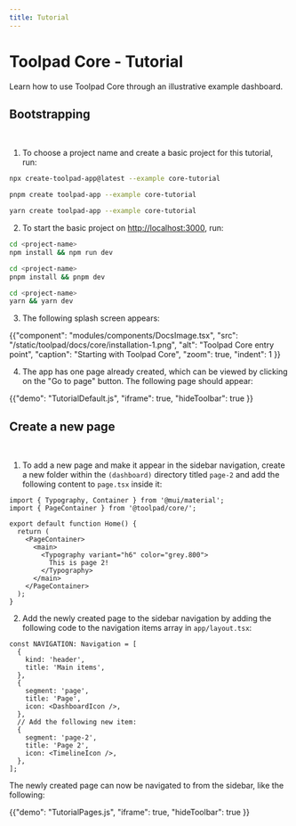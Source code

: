 ```yaml
---
title: Tutorial
---
```


# Toolpad Core - Tutorial

<p class="description">Learn how to use Toolpad Core through an illustrative example dashboard.</p>

## Bootstrapping

<br/>

1. To choose a project name and create a basic project for this tutorial, run:

<codeblock storageKey="package-manager">

```bash npm
npx create-toolpad-app@latest --example core-tutorial
```

```bash pnpm
pnpm create toolpad-app --example core-tutorial
```

```bash yarn
yarn create toolpad-app --example core-tutorial
```

  </codeblock>

2. To start the basic project on [http://localhost:3000](http://localhost:3000/), run:

<codeblock storageKey="package-manager">

```bash npm
cd <project-name>
npm install && npm run dev
```

```bash pnpm
cd <project-name>
pnpm install && pnpm dev
```

```bash yarn
cd <project-name>
yarn && yarn dev
```

</codeblock>

3. The following splash screen appears:

{{"component": "modules/components/DocsImage.tsx", "src": "/static/toolpad/docs/core/installation-1.png", "alt": "Toolpad Core entry point", "caption": "Starting with Toolpad Core", "zoom": true, "indent": 1 }}

4. The app has one page already created, which can be viewed by clicking on the "Go to page" button. The following page should appear:

{{"demo": "TutorialDefault.js", "iframe": true, "hideToolbar": true }}

## Create a new page

<br/>

1. To add a new page and make it appear in the sidebar navigation, create a new folder within the `(dashboard)` directory titled `page-2` and add the following content to `page.tsx` inside it:

```tsx
import { Typography, Container } from '@mui/material';
import { PageContainer } from '@toolpad/core/';

export default function Home() {
  return (
    <PageContainer>
      <main>
        <Typography variant="h6" color="grey.800">
          This is page 2!
        </Typography>
      </main>
    </PageContainer>
  );
}
```

2. Add the newly created page to the sidebar navigation by adding the following code to the navigation items array in `app/layout.tsx`:

```tsx
const NAVIGATION: Navigation = [
  {
    kind: 'header',
    title: 'Main items',
  },
  {
    segment: 'page',
    title: 'Page',
    icon: <DashboardIcon />,
  },
  // Add the following new item:
  {
    segment: 'page-2',
    title: 'Page 2',
    icon: <TimelineIcon />,
  },
];
```

The newly created page can now be navigated to from the sidebar, like the following:

{{"demo": "TutorialPages.js", "iframe": true, "hideToolbar": true }}
